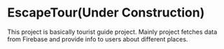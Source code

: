 # EscapeTour(Under Construction)

This project is basically tourist guide project. Mainly project fetches data from Firebase and provide info to users about different places.
